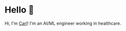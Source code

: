 # Hello 👋

Hi, I'm [Carl](https://github.com/stimsonc)! I'm an AI/ML engineer working in healthcare.
